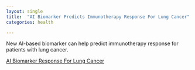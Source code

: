 ```yaml
---
layout: single
title:  "AI Biomarker Predicts Immunotherapy Response For Lung Cancer"
categories: health

---
```

New AI-based biomarker can help predict immunotherapy response for patients with lung cancer.
 
[AI Biomarker Response For Lung Cancer](https://winshipcancer.emory.edu/about-us/newsroom/press-releases/2023/new-ai-based-biomarker-can-help-predict-immunotherapy-response-for-patients-with-lung-cancer.html#.Y7zNLHbMK3-)